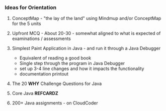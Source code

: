 ### Ideas for Orientation

1. ConceptMap  - "the lay of the land" using Mindmup and/or ConceptMap for the 5 units 
2. Upfront MCQ - About 20-30 - somewhat aligned to what is expected of examinations / assessments

3. Simplest Paint Application in Java - and run it through a Java Debugger
    - Equivalent of reading a good book
    - Single step through the program in Java Debugger
    - set up 3-4 line changes and how it impacts the functionality 
    - documentation printout 

4. The 20 **WHY** Challenge Questions for Java 
5. Core Java **REFCARDZ** 
6. 200+ Java assignments - on CloudCoder



